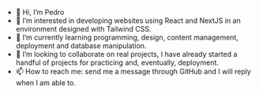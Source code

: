- 👋 Hi, I’m Pedro
- 👀 I’m interested in developing websites using React and NextJS in an environment designed with Tailwind CSS.
- 🌱 I’m currently learning programming, design, content management, deployment and database manipulation.
- 💞️ I’m looking to collaborate on real projects, I have already started a handful of projects for practicing and, eventually, deployment.
- 📫 How to reach me: send me a message through GitHub and I will reply when I am able to.

<!---
prgf87/prgf87 is a ✨ special ✨ repository because its `README.md` (this file) appears on your GitHub profile.
You can click the Preview link to take a look at your changes.
--->
